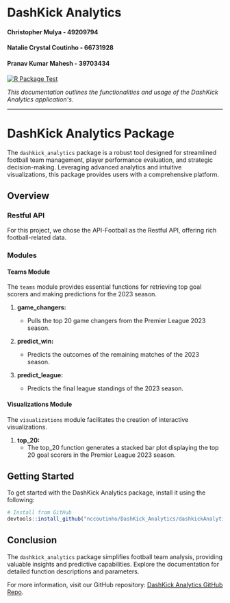 # DashKick Analytics 

#### Christopher Mulya - 49209794
#### Natalie Crystal Coutinho - 66731928
#### Pranav Kumar Mahesh - 39703434

[![R Package Test](https://github.com/nccoutinho/DashKick_Analytics/actions/workflows/dashkick_test_workflow.yml/badge.svg)](https://github.com/nccoutinho/DashKick_Analytics/actions/workflows/dashkick_test_workflow.yml)


_This documentation outlines the functionalities and usage of the DashKick Analytics application's._



---

# DashKick Analytics Package

The `dashkick_analytics` package is a robust tool designed for streamlined football team management, player performance evaluation, and strategic decision-making. Leveraging advanced analytics and intuitive visualizations, this package provides users with a comprehensive platform.

## Overview

### Restful API

For this project, we chose the API-Football as the Restful API, offering rich football-related data.

### Modules

#### Teams Module

The `teams` module provides essential functions for retrieving top goal scorers and making predictions for the 2023 season.

1. **game_changers:**
   - Pulls the top 20 game changers from the Premier League 2023 season.

2. **predict_win:**
   - Predicts the outcomes of the remaining matches of the 2023 season.

3. **predict_league:**
   - Predicts the final league standings of the 2023 season.

#### Visualizations Module

The `visualizations` module facilitates the creation of interactive visualizations.

1. **top_20:**
   - The top_20 function generates a stacked bar plot displaying the top 20 goal scorers in the Premier League 2023 season.


## Getting Started

To get started with the DashKick Analytics package, install it using the following:

```r
# Install from GitHub
devtools::install_github("nccoutinho/DashKick_Analytics/dashkickAnalytics")
```

## Conclusion

The `dashkick_analytics` package simplifies football team analysis, providing valuable insights and predictive capabilities. Explore the documentation for detailed function descriptions and parameters.

For more information, visit our GitHub repository: [DashKick Analytics GitHub Repo](https://github.com/nccoutinho/DashKick_Analytics).

